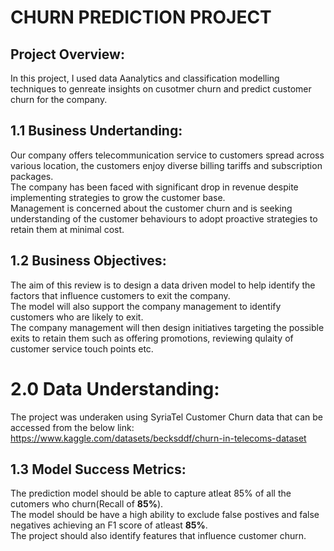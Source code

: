  # **CHURN PREDICTION PROJECT**
## **Project Overview:**
In this project, I used data Aanalytics and classification modelling techniques to genreate insights on cusotmer churn and predict customer churn for the company.


## 1.1 **Business Undertanding**: 
Our company offers  telecommunication service to customers spread across various location, the customers enjoy diverse billing tariffs and subscription packages.  
The company has been faced with significant drop in revenue despite implementing strategies to grow the customer base.  
Management is concerned about the customer churn and is seeking understanding of the customer behaviours to adopt proactive strategies to retain them at minimal cost.

## 1.2 **Business Objectives**:   
The aim of this review is to design a data driven model to help identify the factors that influence customers to exit the company.  
The model will also support the company management to identify customers who are likely to exit.  
The company management will then design initiatives targeting the possible exits to retain them such as offering promotions, reviewing qulaity of customer service  touch points etc.

 # 2.0 **Data Understanding**:
The project was underaken using SyriaTel Customer Churn data  that can be accessed from the below link:  
https://www.kaggle.com/datasets/becksddf/churn-in-telecoms-dataset  

## 1.3 **Model Success Metrics**:  
The prediction model should be able to capture atleat 85% of all the cutomers who churn(Recall of **85%**).  
The model should be  have a high ability to exclude false postives and false negatives achieving an F1 score of atleast **85%**.  
The project should also identify features that influence customer churn.

